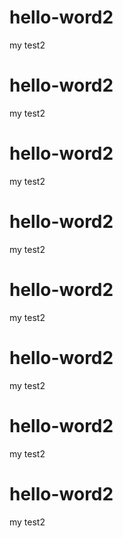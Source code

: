 # hello-word2
my test2

# hello-word2
my test2
# hello-word2
my test2
# hello-word2
my test2
# hello-word2
my test2
# hello-word2
my test2
# hello-word2
my test2
# hello-word2
my test2

